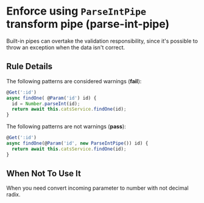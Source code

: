 # Enforce using `ParseIntPipe` transform pipe (parse-int-pipe)
Built-in pipes can overtake the validation responsibility, since it's possible to throw an exception when the data isn't correct.

## Rule Details

The following patterns are considered warnings (**fail**):

```ts
@Get(':id')
async findOne( @Param('id') id) {
  id = Number.parseInt(id);
  return await this.catsService.findOne(id);
}
```

The following patterns are not warnings (**pass**):

```ts
@Get(':id')
async findOne(@Param('id', new ParseIntPipe()) id) {
  return await this.catsService.findOne(id);
}
```

## When Not To Use It
When you need convert incoming parameter to number with not decimal radix.
